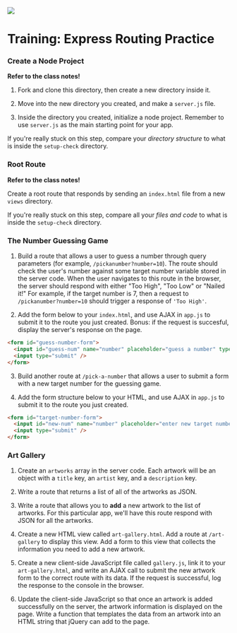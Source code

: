 
![](https://ga-dash.s3.amazonaws.com/production/assets/logo-9f88ae6c9c3871690e33280fcf557f33.png)


# Training: Express Routing Practice

### Create a Node Project

**Refer to the class notes!** 

1. Fork and clone this directory, then create a new directory inside it.  

2. Move into the new directory you created, and make a `server.js` file.

3. Inside the directory you created, initialize a node project. Remember to use `server.js` as the main starting point for your app.

If you're really stuck on this step, compare your _directory structure_ to what is inside the `setup-check` directory. 


### Root Route

**Refer to the class notes!** 

Create a root route that responds by sending an `index.html` file from a new `views` directory.  

If you're really stuck on this step, compare all your _files and code_ to what is inside the `setup-check` directory.

### The Number Guessing Game

1. Build a route that allows a user to guess a number through query parameters (for example, `/pickanumber?number=10`).  The route should check the user's number against some target number variable stored in the server code. When the user navigates to this route in the browser, the server should respond with either "Too High", "Too Low" or "Nailed it!" For example, if the target number is 7, then a request to  `/pickanumber?number=10` should trigger a response of `'Too High'`.  

2. Add the form below to your `index.html`, and use AJAX in `app.js` to submit it to the route you just created.  Bonus: if the request is succesful, display the server's response on the page.

  ```html
  <form id="guess-number-form">
    <input id="guess-num" name="number" placeholder="guess a number" type="text" />
    <input type="submit" />
  </form>
  ```

3. Build another route at `/pick-a-number` that allows a user to submit a form with a new target number for the guessing game.  

4. Add the form structure below to your HTML, and use AJAX in `app.js` to submit it to the route you just created.

  ```html
  <form id="target-number-form">
    <input id="new-num" name="number" placeholder="enter new target number" type="text" />
    <input type="submit" />
  </form>
  ```


### Art Gallery

1. Create an `artworks` array in the server code.  Each artwork will be an object with a `title` key, an `artist` key, and a `description` key.

2. Write a route that returns a list of all of the artworks as JSON.

3. Write a route that allows you to **add** a new artwork to the list of artworks. For this particular app, we'll have this route respond with JSON for all the artworks.

4. Create a new HTML view called `art-gallery.html`. Add a route at `/art-gallery` to display this view. Add a form to this view that collects the information you need to add a new artwork.

5. Create a new client-side JavaScript file called `gallery.js`, link it to your `art-gallery.html`, and write an AJAX call to submit the new artwork form to the correct route with its data.  If the request is successful, log the response to the console in the browser.

6. Update the client-side JavaScript so that once an artwork is added successfully on the server, the artwork information is displayed on the page. Write a function that templates the data from an artwork into an HTML string that jQuery can add to the page.

<!-- 1. Write a route that allows you to change an artwork in the list of artworks. The route should take in the old title and all new information for the artwork. **Hint**: Use the HTML methods `PATCH` or `PUT`. -->

